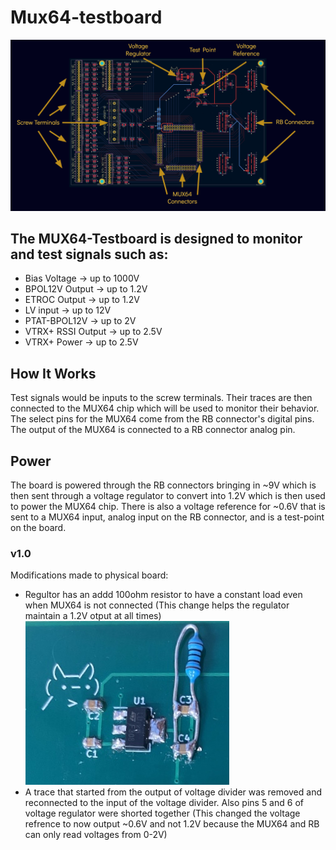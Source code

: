 # Mux64-testboard
![image info](Mux64_Testboard/Documents/image.png)

## The MUX64-Testboard is designed to monitor and test signals such as:
* Bias Voltage		&rarr; 	up to 1000V
* BPOL12V Output	&rarr; 	up to 1.2V 
* ETROC Output	&rarr; 	up to 1.2V
* LV input		&rarr;	up to 12V
* PTAT-BPOL12V	&rarr;	up to 2V
* VTRX+ RSSI Output	&rarr;	up to 2.5V 
* VTRX+ Power	&rarr;	up to 2.5V

## How It Works
Test signals would be inputs to the screw terminals. Their traces are then connected to the MUX64 chip which will be used to monitor their behavior. The select pins for the MUX64 come from the RB connector's digital pins. The output of the MUX64 is connected to a RB connector analog pin.

## Power 
The board is powered through the RB connectors bringing in ~9V which is then sent through a voltage regulator to convert into 1.2V which is then used to power the MUX64 chip. There is also a voltage reference for ~0.6V that is sent to a  MUX64 input, analog input on the RB connector, and is a test-point on the board.

### v1.0
Modifications made to physical board:
* Regultor has an addd 100ohm resistor to have a constant load even when MUX64 is not connected (This change helps the regulator maintain a 1.2V otput at all times)
  ![image info](Mux64_Testboard/Documents/reg1v0.jpg)
* A trace that started from the output of voltage divider was removed and reconnected to the input of the voltage divider. Also pins 5 and 6 of voltage regulator were shorted together (This changed the voltage refrence to now output ~0.6V and not 1.2V because the MUX64 and RB can only read voltages from 0-2V) 
